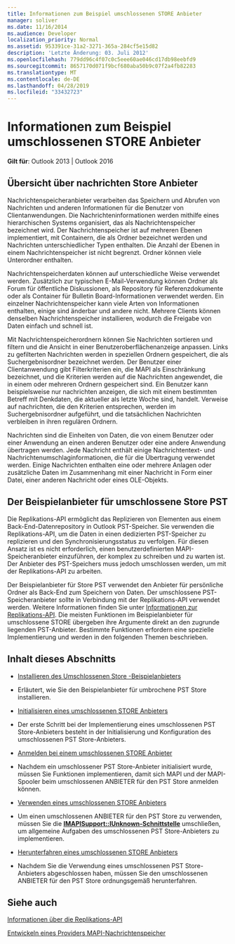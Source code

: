 ```yaml
---
title: Informationen zum Beispiel umschlossenen STORE Anbieter
manager: soliver
ms.date: 11/16/2014
ms.audience: Developer
localization_priority: Normal
ms.assetid: 953391ce-31a2-3271-365a-284cf5e15d82
description: 'Letzte Änderung: 03. Juli 2012'
ms.openlocfilehash: 779dd96c4f07c0c5eee60ae046cd17db98eebfd9
ms.sourcegitcommit: 8657170d071f9bcf680aba50b9c07f2a4fb82283
ms.translationtype: MT
ms.contentlocale: de-DE
ms.lasthandoff: 04/28/2019
ms.locfileid: "33432723"
---
```

# <a name="about-the-sample-wrapped-pst-store-provider"></a>Informationen zum Beispiel umschlossenen STORE Anbieter

 
  
**Gilt für**: Outlook 2013 | Outlook 2016 
  
## <a name="overview-of-message-store-providers"></a>Übersicht über nachrichten Store Anbieter

Nachrichtenspeicheranbieter verarbeiten das Speichern und Abrufen von Nachrichten und anderen Informationen für die Benutzer von Clientanwendungen. Die Nachrichteninformationen werden mithilfe eines hierarchischen Systems organisiert, das als Nachrichtenspeicher bezeichnet wird. Der Nachrichtenspeicher ist auf mehreren Ebenen implementiert, mit Containern, die als Ordner bezeichnet werden und Nachrichten unterschiedlicher Typen enthalten. Die Anzahl der Ebenen in einem Nachrichtenspeicher ist nicht begrenzt. Ordner können viele Unterordner enthalten.
  
Nachrichtenspeicherdaten können auf unterschiedliche Weise verwendet werden. Zusätzlich zur typischen E-Mail-Verwendung können Ordner als Forum für öffentliche Diskussionen, als Repository für Referenzdokumente oder als Container für Bulletin Board-Informationen verwendet werden. Ein einzelner Nachrichtenspeicher kann viele Arten von Informationen enthalten, einige sind änderbar und andere nicht. Mehrere Clients können denselben Nachrichtenspeicher installieren, wodurch die Freigabe von Daten einfach und schnell ist.
  
Mit Nachrichtenspeicherordnern können Sie Nachrichten sortieren und filtern und die Ansicht in einer Benutzeroberflächenanzeige anpassen. Links zu gefilterten Nachrichten werden in speziellen Ordnern gespeichert, die als Suchergebnisordner bezeichnet werden. Der Benutzer einer Clientanwendung gibt Filterkriterien ein, die MAPI als Einschränkung bezeichnet, und die Kriterien werden auf die Nachrichten angewendet, die in einem oder mehreren Ordnern gespeichert sind. Ein Benutzer kann beispielsweise nur nachrichten anzeigen, die sich mit einem bestimmten Betreff mit Denkdaten, die aktueller als letzte Woche sind, handelt. Verweise auf nachrichten, die den Kriterien entsprechen, werden im Suchergebnisordner aufgeführt, und die tatsächlichen Nachrichten verbleiben in ihren regulären Ordnern.
  
Nachrichten sind die Einheiten von Daten, die von einem Benutzer oder einer Anwendung an einen anderen Benutzer oder eine andere Anwendung übertragen werden. Jede Nachricht enthält einige Nachrichtentext- und Nachrichtenumschlaginformationen, die für die Übertragung verwendet werden. Einige Nachrichten enthalten eine oder mehrere Anlagen oder zusätzliche Daten im Zusammenhang mit einer Nachricht in Form einer Datei, einer anderen Nachricht oder eines OLE-Objekts.
  
## <a name="the-sample-wrapped-pst-store-provider"></a>Der Beispielanbieter für umschlossene Store PST

Die Replikations-API ermöglicht das Replizieren von Elementen aus einem Back-End-Datenrepository in Outlook PST-Speicher. Sie verwenden die Replikations-API, um die Daten in einen dedizierten PST-Speicher zu replizieren und den Synchronisierungsstatus zu verfolgen. Für diesen Ansatz ist es nicht erforderlich, einen benutzerdefinierten MAPI-Speicheranbieter einzuführen, der komplex zu schreiben und zu warten ist. Der Anbieter des PST-Speichers muss jedoch umschlossen werden, um mit der Replikations-API zu arbeiten.
  
Der Beispielanbieter für Store PST verwendet den Anbieter für persönliche Ordner als Back-End zum Speichern von Daten. Der umschlossene PST-Speicheranbieter sollte in Verbindung mit der Replikations-API verwendet werden. Weitere Informationen finden Sie unter [Informationen zur Replikations-API](about-the-replication-api.md). Die meisten Funktionen im Beispielanbieter für umschlossene STORE übergeben ihre Argumente direkt an den zugrunde liegenden PST-Anbieter. Bestimmte Funktionen erfordern eine spezielle Implementierung und werden in den folgenden Themen beschrieben.
  
## <a name="in-this-section"></a>Inhalt dieses Abschnitts

- [Installieren des Umschlossenen Store -Beispielanbieters](installing-the-sample-wrapped-pst-store-provider.md)
    
- Erläutert, wie Sie den Beispielanbieter für umbrochene PST Store installieren.
    
- [Initialisieren eines umschlossenen STORE Anbieters](initializing-a-wrapped-pst-store-provider.md)
    
- Der erste Schritt bei der Implementierung eines umschlossenen PST Store-Anbieters besteht in der Initialisierung und Konfiguration des umschlossenen PST Store-Anbieters.
    
- [Anmelden bei einem umschlossenen STORE Anbieter](logging-on-to-a-wrapped-pst-store-provider.md)
    
- Nachdem ein umschlossener PST Store-Anbieter initialisiert wurde, müssen Sie Funktionen implementieren, damit sich MAPI und der MAPI-Spooler beim umschlossenen ANBIETER für den PST Store anmelden können.
    
- [Verwenden eines umschlossenen STORE Anbieters](using-a-wrapped-pst-store-provider.md)
    
- Um einen umschlossenen ANBIETER für den PST Store zu verwenden, müssen Sie die **[IMAPISupport::IUnknown-Schnittstelle](imapisupportiunknown.md)** umschließen, um allgemeine Aufgaben des umschlossenen PST Store-Anbieters zu implementieren. 
    
- [Herunterfahren eines umschlossenen STORE Anbieters](shutting-down-a-wrapped-pst-store-provider.md)
    
- Nachdem Sie die Verwendung eines umschlossenen PST Store-Anbieters abgeschlossen haben, müssen Sie den umschlossenen ANBIETER für den PST Store ordnungsgemäß herunterfahren.
    
## <a name="see-also"></a>Siehe auch



[Informationen über die Replikations-API](about-the-replication-api.md)
  
[Entwickeln eines Providers MAPI-Nachrichtenspeicher](developing-a-mapi-message-store-provider.md)

